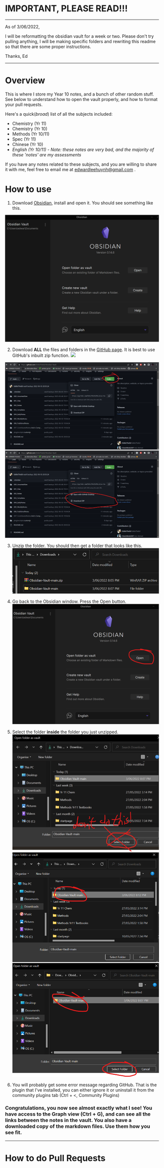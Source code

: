 # IMPORTANT, PLEASE READ!!!
--- 
As of 3/06/2022,

I will be reformatting the obsidian vault for a week or two. Please don't try pulling anything, I will be making specific folders and rewriting this readme so that there are some proper instructions. 

Thanks, Ed

---
# Overview
This is where I store my Year 10 notes, and a bunch of other random stuff. See below to understand how to open the vault properly, and how to format your pull requests.

Here's a quick(*broad*) list of all the subjects included:

- Chemistry (Yr 11)
- Chemistry (Yr 10)
- Methods (Yr 10/11)
- Spec (Yr 11)
- Chinese (Yr 10)
- *English (Yr 10/11) - Note: these notes are very bad, and the majority of these 'notes' are my assessments*

If you have any notes related to these subjects, and you are willing to share it with me, feel free to email me at edwardleehuynh@gmail.com .

# How to use

1. Download [Obsidian](https://obsidian.md/), install and open it. You should see something like this.

![](https://github.com/EddieTheEd/Obsidian-Vault/blob/main/10th.png?raw=true)

2. Download **ALL** the files and folders in the [GitHub page](https://github.com/EddieTheEd/Obsidian-Vault). It is best to use GitHub's inbuilt zip function.
![](https://github.com/EddieTheEd/Obsidian-Vault/blob/main/1st.jpg?raw=true)

![](https://github.com/EddieTheEd/Obsidian-Vault/blob/main/8th.png?raw=true)
![](https://github.com/EddieTheEd/Obsidian-Vault/blob/main/7th.png?raw=true)

3. Unzip the folder. You should then get a folder that looks like this.
![](https://github.com/EddieTheEd/Obsidian-Vault/blob/main/6th.png?raw=true)

4. Go back to the Obsidian window. Press the Open button.
![](https://github.com/EddieTheEd/Obsidian-Vault/blob/main/5th.png?raw=true)

5. Select the folder **inside** the folder you just unzipped.
![](https://github.com/EddieTheEd/Obsidian-Vault/blob/main/3rd.png?raw=true)
![](https://github.com/EddieTheEd/Obsidian-Vault/blob/main/2nd.png?raw=true)
![](https://github.com/EddieTheEd/Obsidian-Vault/blob/main/1st.png?raw=true)

7. You will probably get some error message regarding GitHub. That is the plugin that I've installed, you can either ignore it or uninstall it from the community plugins tab (Ctrl + <, Community Plugins)

### **Congratulations, you now see almost exactly what I see! You have access to the Graph view (Ctrl + G), and can see all the links between the notes in the vault. You also have a downloaded copy of the markdown files. Use them how you see fit.**

---
# How to do Pull Requests
